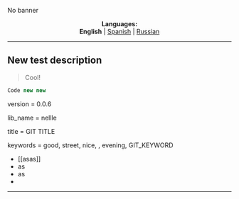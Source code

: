 No banner
<p align="center"><b>Languages:</b><br /><b>English</b> | <a href="https://github.com/markolofsen/nellle/blob/master/README_es.md">Spanish</a> | <a href="https://github.com/markolofsen/nellle/blob/master/README_ru.md">Russian</a></p>

---

## New test description

> Cool!

```javascript
Code new new
```

version = 0.0.6

lib_name = nellle

title = GIT TITLE

keywords = good, street, nice, , evening, GIT_KEYWORD

* [[asas]]
* as
* as
* 

---

